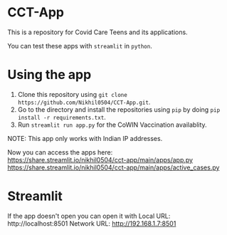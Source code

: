 # CCT-App
This is a repository for Covid Care Teens and its applications.


You can test these apps with `streamlit` in `python`.

# Using the app
1. Clone this repository using `git clone https://github.com/Nikhil0504/CCT-App.git`.
2. Go to the directory and install the repositories using `pip` by doing `pip install -r requirements.txt`.
3. Run `streamlit run app.py` for the CoWIN Vaccination availablity.

NOTE: This app only works with Indian IP addresses.

Now you can access the apps here: 
https://share.streamlit.io/nikhil0504/cct-app/main/apps/app.py
https://share.streamlit.io/nikhil0504/cct-app/main/apps/active_cases.py

# Streamlit
If the app doesn't open you can open it with Local URL: http://localhost:8501 Network URL: http://192.168.1.7:8501
